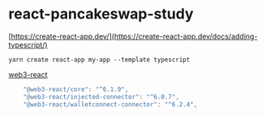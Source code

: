 # react-pancakeswap-study

[https://create-react-app.dev/](https://create-react-app.dev/docs/adding-typescript/)

`yarn create react-app my-app --template typescript`

[web3-react](https://github.com/NoahZinsmeister/web3-react)

```js
    "@web3-react/core": "^6.1.9",
    "@web3-react/injected-connector": "^6.0.7",
    "@web3-react/walletconnect-connector": "^6.2.4",
```

